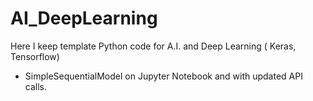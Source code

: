 # AI_DeepLearning

Here I keep template Python code for A.I. and Deep Learning ( Keras, Tensorflow)
- SimpleSequentialModel on Jupyter Notebook and with updated API calls.
